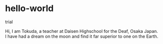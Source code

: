 # hello-world
trial

Hi, I am Tokuda, a teacher at Daisen Highschool for the Deaf, Osaka Japan.
I have had a dream on the moon and find it far superior to one on the Earth.
